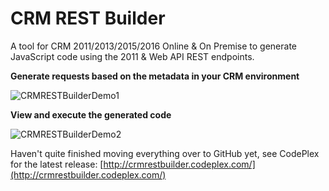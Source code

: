 # CRM REST Builder
A tool for CRM 2011/2013/2015/2016 Online &amp; On Premise to generate JavaScript code using the 2011 &amp; Web API REST endpoints.

**Generate requests based on the metadata in your CRM environment**

![CRMRESTBuilderDemo1](https://github.com/jlattimer/CRMRESTBuilder/blob/master/extras/Demo1.png?raw=true, "CRMRESTBuilderDemo1")

**View and execute the generated code**

![CRMRESTBuilderDemo2](https://github.com/jlattimer/CRMRESTBuilder/blob/master/extras/Demo2.png?raw=true, "CRMRESTBuilderDemo2")

Haven't quite finished moving everything over to GitHub yet, see CodePlex for the latest release: [http://crmrestbuilder.codeplex.com/](http://crmrestbuilder.codeplex.com/)
